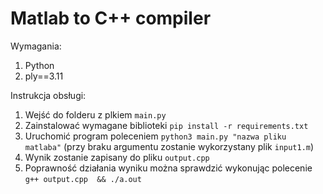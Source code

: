 
# Matlab to C++ compiler


Wymagania:
1. Python
2. ply==3.11

Instrukcja obsługi:
1. Wejść do folderu z plkiem `main.py`
2. Zainstalować wymagane biblioteki `pip install -r requirements.txt`
3. Uruchomić program poleceniem `python3 main.py "nazwa pliku matlaba"` (przy braku argumentu zostanie wykorzystany plik `input1.m`)
4. Wynik zostanie zapisany do pliku `output.cpp`
5. Poprawność działania wyniku można sprawdzić wykonując polecenie `g++ output.cpp  && ./a.out`
